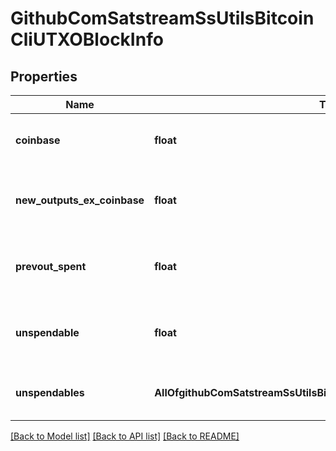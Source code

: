 # GithubComSatstreamSsUtilsBitcoinCliUTXOBlockInfo

## Properties
Name | Type | Description | Notes
------------ | ------------- | ------------- | -------------
**coinbase** | **float** | Coinbase subsidy amount of this block | [optional] 
**new_outputs_ex_coinbase** | **float** | Total amount of new outputs created by this block | [optional] 
**prevout_spent** | **float** | Total amount of all prevouts spent in this block | [optional] 
**unspendable** | **float** | Total amount of unspendable outputs created | [optional] 
**unspendables** | **AllOfgithubComSatstreamSsUtilsBitcoinCliUTXOBlockInfoUnspendables** | Detailed view of unspendable categories | [optional] 

[[Back to Model list]](../README.md#documentation-for-models) [[Back to API list]](../README.md#documentation-for-api-endpoints) [[Back to README]](../README.md)

